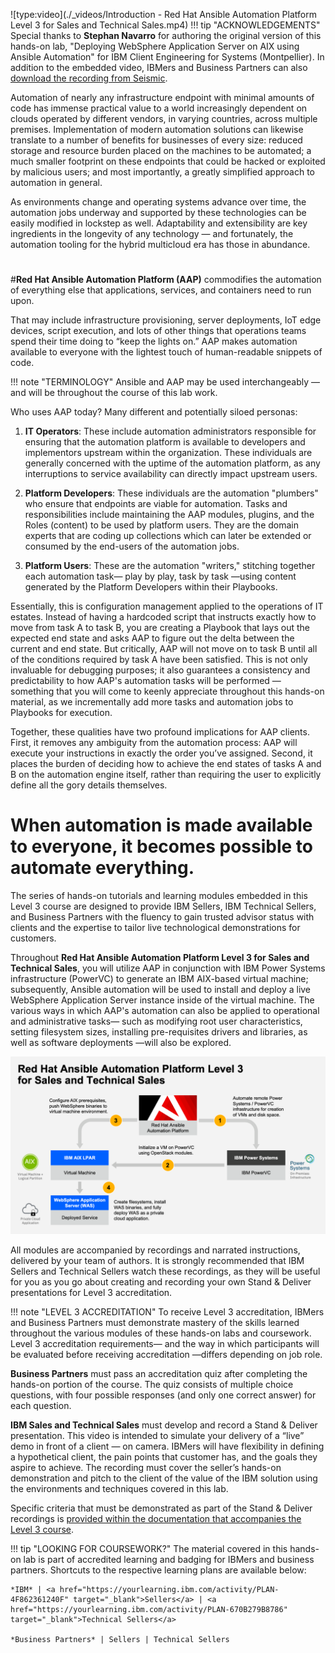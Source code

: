 ![type:video](./_videos/Introduction - Red Hat Ansible Automation Platform Level 3 for Sales and Technical Sales.mp4)
!!! tip "ACKNOWLEDGEMENTS"
    Special thanks to **Stephan Navarro** for authoring the original version of this hands-on lab, "Deploying WebSphere Application Server on AIX using Ansible Automation" for IBM Client Engineering for Systems (Montpellier). In addition to the embedded video, IBMers and Business Partners can also <a href="https://ibm.seismic.com/Link/Content/DCpVPHMDTfqdQ82MT689Dp23RFcV" target="_blank">download the recording from Seismic</a>.

Automation of nearly any infrastructure endpoint with minimal amounts of code has immense practical value to a world increasingly dependent on clouds operated by different vendors, in varying countries, across multiple premises. Implementation of modern automation solutions can likewise translate to a number of benefits for businesses of every size: reduced storage and resource burden placed on the machines to be automated; a much smaller footprint on these endpoints that could be hacked or exploited by malicious users; and most importantly, a greatly simplified approach to automation in general.

As environments change and operating systems advance over time, the automation jobs underway and supported by these technologies can be easily modified in lockstep as well. Adaptability and extensibility are key ingredients in the longevity of any technology — and fortunately, the automation tooling for the hybrid multicloud era has those in abundance.

#
#**Red Hat Ansible Automation Platform (AAP)** commodifies the automation of everything else that applications, services, and containers need to run upon.

That may include infrastructure provisioning, server deployments, IoT edge devices, script execution, and lots of other things that operations teams spend their time doing to “keep the lights on.” AAP makes automation available to everyone with the lightest touch of human-readable snippets of code.

!!! note "TERMINOLOGY"
    Ansible and AAP may be used interchangeably — and will be throughout the course of this lab work.

Who uses AAP today? Many different and potentially siloed personas:

1. **IT Operators**: These include automation administrators responsible for ensuring that the automation platform is available to developers and implementors upstream within the organization. These individuals are generally concerned with the uptime of the automation platform, as any interruptions to service availability can directly impact upstream users.

2. **Platform Developers**: These individuals are the automation "plumbers" who ensure that endpoints are viable for automation. Tasks and responsibilities include maintaining the AAP modules, plugins, and the Roles (content) to be used by platform users. They are the domain experts that are coding up collections which can later be extended or consumed by the end-users of the automation jobs.

3. **Platform Users**: These are the automation "writers," stitching together each automation task— play by play, task by task —using content generated by the Platform Developers within their Playbooks.

Essentially, this is configuration management applied to the operations of IT estates. Instead of having a hardcoded script that instructs exactly how to move from task A to task B, you are creating a Playbook that lays out the expected end state and asks AAP to figure out the delta between the current and end state. But critically, AAP will not move on to task B until all of the conditions required by task A have been satisfied. This is not only invaluable for debugging purposes; it also guarantees a consistency and predictability to how AAP's automation tasks will be performed — something that you will come to keenly appreciate throughout this hands-on material, as we incrementally add more tasks and automation jobs to Playbooks for execution.

Together, these qualities have two profound implications for AAP clients. First, it removes any ambiguity from the automation process: AAP will execute your instructions in exactly the order you’ve assigned. Second, it places the burden of deciding how to achieve the end states of tasks A and B on the automation engine itself, rather than requiring the user to explicitly define all the gory details themselves.

#
# When automation is made available to everyone, it becomes possible to automate everything.

The series of hands-on tutorials and learning modules embedded in this Level 3 course are designed to provide IBM Sellers, IBM Technical Sellers, and Business Partners with the fluency to gain trusted advisor status with clients and the expertise to tailor live technological demonstrations for customers.

Throughout **Red Hat Ansible Automation Platform Level 3 for Sales and Technical Sales**, you will utilize AAP in conjunction with IBM Power Systems infrastructure (PowerVC) to generate an IBM AIX-based virtual machine; subsequently, Ansible automation will be used to install and deploy a live WebSphere Application Server instance inside of the virtual machine. The various ways in which AAP's automation can also be applied to operational and administrative tasks— such as modifying root user characteristics, setting filesystem sizes, installing pre-requisites drivers and libraries, as well as software deployments —will also be explored.

![](_attachments/intro_figure1.png)

All modules are accompanied by recordings and narrated instructions, delivered by your team of authors. It is strongly recommended that IBM Sellers and Technical Sellers watch these recordings, as they will be useful for you as you go about creating and recording your own Stand & Deliver presentations for Level 3 accreditation.

!!! note "LEVEL 3 ACCREDITATION"
    To receive Level 3 accreditation, IBMers and Business Partners must demonstrate mastery of the skills learned throughout the various modules of these hands-on labs and coursework. Level 3 accreditation requirements— and the way in which participants will be evaluated before receiving accreditation —differs depending on job role.

**Business Partners** must pass an accreditation quiz after completing the hands-on portion of the course. The quiz consists of multiple choice questions, with four possible responses (and only one correct answer) for each question.

**IBM Sales and Technical Sales** must develop and record a Stand & Deliver presentation. This video is intended to simulate your delivery of a “live” demo in front of a client — on camera. IBMers will have flexibility in defining a hypothetical client, the pain points that customer has, and the goals they aspire to achieve. The recording must cover the seller’s hands-on demonstration and pitch to the client of the value of the IBM solution using the environments and techniques covered in this lab.

Specific criteria that must be demonstrated as part of the Stand & Deliver recordings is <a href="https://ibm.github.io/Ansible-Automation-Platform-L3/Part%204/01%20Business%20Partner%20Accreditation/" target="_blank">provided within the documentation that accompanies the Level 3 course</a>.

!!! tip "LOOKING FOR COURSEWORK?"
    The material covered in this hands-on lab is part of accredited learning and badging for IBMers and business partners. Shortcuts to the respective learning plans are available below:

    *IBM* | <a href="https://yourlearning.ibm.com/activity/PLAN-4F862361240F" target="_blank">Sellers</a> | <a href="https://yourlearning.ibm.com/activity/PLAN-670B279B8786" target="_blank">Technical Sellers</a>

    *Business Partners* | Sellers | Technical Sellers
